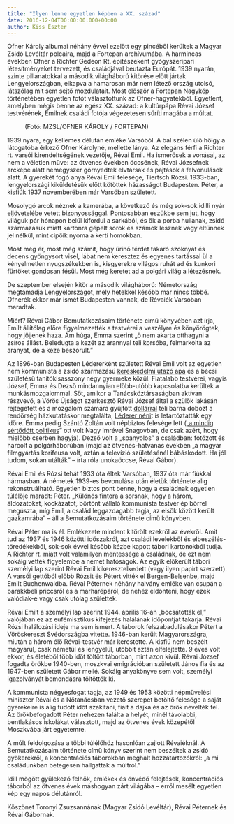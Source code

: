 ```yaml
---
title: "Ilyen lenne egyetlen képben a XX. század"
date: 2016-12-04T00:00:00.000+00:00
author: Kiss Eszter
---
```


Ofner Károly albumai néhány évvel ezelőtt egy pincéből kerültek a Magyar Zsidó Levéltár polcaira, majd a Fortepan archívumába. A harmincas években Ofner a Richter Gedeon Rt. építészeként gyógyszeripari létesítményeket tervezett, és családjával beutazta Európát. 1939 nyarán, szinte pillanatokkal a második világháború kitörése előtt jártak Lengyelországban, elkapva a hamarosan már nem létező ország utolsó, látszólag mit sem sejtő mozdulatait. Most először a Fortepan Nagykép történetében egyetlen fotót választottunk az Ofner-hagyatékból. Egyetlent, amelyben mégis benne az egész XX. század: a kultúrpápa Révai József testvérének, Emilnek családi fotója végezetesen sűríti magába a múltat.

<figure>
<img src="/images/14174844_79051d26e9c6112fe1e6fc085827c483_wm.jpg" alt="" />
<figcaption>(Fotó: MZSL/OFNER KÁROLY / FORTEPAN)</figcaption>
</figure>

1939 nyara, egy kellemes délután emléke Varsóból. A bal szélen ülő hölgy a látogatóba érkező Ofner Károlyné, mellette lánya. Az elegáns férfi a Richter rt. varsói kirendeltségének vezetője, Révai Emil. Ha ismerősek a vonásai, az nem a véletlen műve: az ötvenes években öccsének, Révai Józsefnek arcképe alatt nemegyszer görnyedtek elvtársak és pajtások a felvonulások alatt. A gyerekét fogó anya Révai Emil felesége, Tiertsch Rózsi. 1933-ban, lengyelországi kiküldetésük előtt kötöttek házasságot Budapesten. Péter, a kisfiúk 1937 novemberében már Varsóban született.

Mosolygó arcok néznek a kamerába, a következő és még sok-sok idilli nyár eljövetelébe vetett bizonyossággal. Pontosabban eszükbe sem jut, hogy világuk pár hónapon belül kifordul a sarkából, és ők a porba hullanak, zsidó származásuk miatt kartonra gépelt sorok és számok lesznek vagy eltűnnek jel nélkül, mint cipőik nyoma a kerti homokban.

Most még ér, most még számít, hogy úrinő térdet takaró szoknyát és decens gyöngysort visel, lábat nem keresztez és egyenes tartással ül a kényelmetlen nyugszékekben is, kisgyerekre világos ruhát ad és kunkori fürtöket gondosan fésül. Most még keretet ad a polgári világ a létezésnek.

De szeptember elsején kitör a második világháború: Németország megtámadja Lengyelországot, mely hetekkel később már nincs többé. Ofnerék ekkor már ismét Budapesten vannak, de Révaiék Varsóban maradtak.

Miért? Révai Gábor Bemutatkozásaim története című könyvében azt írja, Emilt állítólag előre figyelmezették a testvérei a veszélyre és könyörögtek, hogy jöjjenek haza. Ám húga, Emma szerint „ő nem akarta otthagyni a zsíros állást. Beledugta a kezét az arannyal teli korsóba, felmarkolta az aranyat, de a keze beszorult.”

Az 1896-ban Budapesten Lédererként született Révai Emil volt az egyetlen nem kommunista a zsidó származású [kereskedelmi utazó apa](https://archives.hungaricana.hu/hu/lear/Kozjegyzoi/456143/?list=eyJxdWVyeSI6ICJzaWR3ZXJzIGxhdXJhIn0) és a bécsi születésű tanítókisasszony négy gyermeke közül. Fiatalabb testvérei, vagyis József, Emma és Dezső mindannyian előbb-utóbb kapcsolatba kerültek a munkásmozgalommal. Sőt, amikor a Tanácsköztársaságban aktívan részvevő, a Vörös Újságot szerkesztő Révai József által a szülők lakásán rejtegetett és a mozgalom számára gyűjtött [dollárral](http://magyarnarancs.hu/belpol/revai_jozsef_palyakepe_-_egy_veszedelmes_elme-71583) teli barna dobozt a rendőrség házkutatáskor megtalálta, [Léderer néni](https://archives.hungaricana.hu/hu/lear/Fogoly/162358/view/?bbox=1905,-4260,7368,-1957)t is letartóztatták egy időre. Emma pedig Szántó Zoltán volt népbiztos felesége lett („[a mindig sértődött politikus](about:blank)” ott volt Nagy Imrével Snagovban, de csak azért, hogy mielőbb cserben hagyja). Dezső volt a „spanyolos” a családban: fotózott és harcolt a polgárháborúban (majd az ötvenes-hatvanas években „a magyar filmgyártás korifeusa volt, aztán a televízió születésénél bábáskodott. Ha jól tudom, sokan utálták” – írta róla unokaöccse, Révai Gábor).

Révai Emil és Rózsi tehát 1933 óta éltek Varsóban, 1937 óta már fiúkkal hármasban. A németek 1939-es bevonulása után életük története alig rekonstruálható. Egyetlen biztos pont benne, hogy a családnak egyetlen túlélője maradt: Péter. „Különös fintora a sorsnak, hogy a három, áldozatokat, kockázatot, börtönt vállaló kommunista testvér ép bőrrel megúszta, míg Emil, a család leggazdagabb tagja, az elsők között került gázkamrába” – áll a Bemutatkozásaim története című könyvben.

Révai Péter ma is él. Emlékezete mindent kitörölt ezekről az évekről. Amit tud az 1937 és 1946 közötti időszakról, azt családi levelekből és elbeszélés-töredékekből, sok-sok évvel később kézbe kapott tábori kartonokból tudja. A Richter rt. miatt volt valamilyen mentessége a családnak, de ezt nem sokáig vették figyelembe a német hatóságok. Az egyik előkerült tábori személyi lap szerint Révai Emil kikeresztelkedett (vagy ilyen papírt szerzett). A varsói gettóból előbb Rózsit és Pétert vitték el Bergen-Belsenbe, majd Emilt Buchenwaldba. Révai Péternek néhány halvány emléke van csupán a barakkbeli priccsről és a marharépáról, de nehéz eldönteni, hogy ezek valódiak-e vagy csak utólag születtek.

Révai Emilt a személyi lap szerint 1944. április 16-án „bocsátották el,” valójában ez az eufémisztikus kifejezés halálának időpontját takarja. Révai Rózsi halálozási ideje ma sem ismert. A táborok felszabadulásakor Pétert a Vöröskereszt Svédországba vitette. 1946-ban került Magyarországra, miután a három élő Révai-testvér már kerestette. A kisfiú nem beszélt magyarul, csak németül és lengyelül, utóbbit aztán elfelejtette. 9 éves volt ekkor, és életéből több időt töltött táborban, mint azon kívül. Révai József fogadta örökbe 1940-ben, moszkvai emigrációban született János fia és az 1947-ben született Gábor mellé. Sokáig anyakönyve sem volt, személyi igazolványát bemondásra töltötték ki.

A kommunista négyesfogat tagja, az 1949 és 1953 közötti népművelési miniszter Révai és a Nőtanácsban vezető szerepet betöltő felesége a saját gyerekeire is alig tudott időt szakítani, fiait a dajka és az őrök nevelték fel. Az örökbefogadott Péter nehezen találta a helyét, minél távolabbi, bentlakásos iskolákat választott, majd az ötvenes évek közepétől Moszkvába járt egyetemre.

A múlt feldolgozása a többi túlélőhöz hasonlóan zajlott Révaiéknál. A Bemutatkozásaim története című könyv szerint nem beszéltek a zsidó gyökerekről, a koncentrációs táborokban meghalt hozzátartozókról: „a mi családunkban betegesen hallgattak a múltról.”

Idill mögött gyülekező felhők, emlékek és önvédő felejtések, koncentrációs táborból az ötvenes évek máshogyan zárt világába – erről mesélt egyetlen kép egy napos délutánról.

Köszönet Toronyi Zsuzsannának (Magyar Zsidó Levéltár), Révai Péternek és Révai Gábornak.
